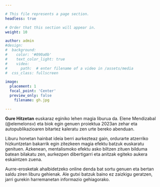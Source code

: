 ```yaml
---

# This file represents a page section.
headless: true

# Order that this section will appear in.
weight: 10

author: admin
#design:
#  background:
#    color: '#090a0b'
#    text_color_light: true
#    video:
#      path:  # enter filename of a video in /assets/media
#  css_class: fullscreen

image:
  placement: 1
  focal_point: 'Center'
  preview_only: false
	filename: gh.jpg

---
```


**Gure Hitzetan** euskaraz eginiko lehen magia liburua da. Elene Mendizabal (@elemelonsv) eta biok egin genuen proiektua 2023an zehar eta autopublikazioaren bitartez kaleratu zen urte bereko abenduan.

Liburu honetan hainbat ideia berri aurkezteaz gain, ordurarte atzerriko hizkuntzetan bakarrik egin zitezkeen magia efektu batzuk euskaratu genituen. Azkenean, mentalismoko efektu asko biltzen zituen bilduma batean bilakatu zen, aurkezpen dibertigarri eta anitzak egiteko aukera eskaintzen zuena.

Aurre-erosketak ahalbidetzeko online denda bat sortu genuen eta bertan saldu ziren liburu gehienak. Ale gutxi batzuk baino ez zaizkigu geratzen, jarri gurekin harremanetan informazio gehiagorako.